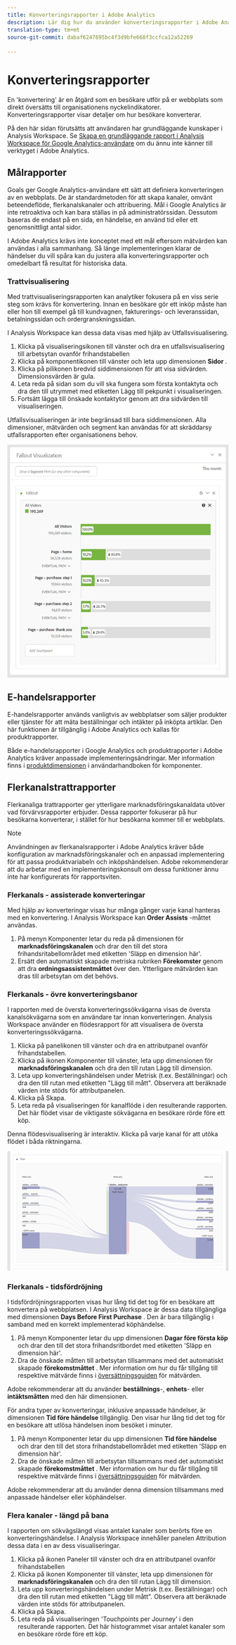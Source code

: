 ```yaml
---
title: Konverteringsrapporter i Adobe Analytics
description: Lär dig hur du använder konverteringsrapporter i Adobe Analytics.
translation-type: tm+mt
source-git-commit: dabaf6247695bc4f3d9bfe668f3ccfca12a52269

---
```



# Konverteringsrapporter

En &#39;konvertering&#39; är en åtgärd som en besökare utför på er webbplats som direkt översätts till organisationens nyckelindikatorer. Konverteringsrapporter visar detaljer om hur besökare konverterar.

På den här sidan förutsätts att användaren har grundläggande kunskaper i Analysis Workspace. Se [Skapa en grundläggande rapport i Analysis Workspace för Google Analytics-användare](create-report.md) om du ännu inte känner till verktyget i Adobe Analytics.

## Målrapporter

Goals ger Google Analytics-användare ett sätt att definiera konverteringen av en webbplats. De är standardmetoden för att skapa kanaler, omvänt beteendeflöde, flerkanalskanaler och attribuering. Mål i Google Analytics är inte retroaktiva och kan bara ställas in på administratörssidan. Dessutom baseras de endast på en sida, en händelse, en använd tid eller ett genomsnittligt antal sidor.

I Adobe Analytics krävs inte konceptet med ett mål eftersom mätvärden kan användas i alla sammanhang. Så länge implementeringen klarar de händelser du vill spåra kan du justera alla konverteringsrapporter och omedelbart få resultat för historiska data.

### Trattvisualisering

Med trattvisualiseringsrapporten kan analytiker fokusera på en viss serie steg som krävs för konvertering. Innan en besökare gör ett inköp måste han eller hon till exempel gå till kundvagnen, fakturerings- och leveranssidan, betalningssidan och ordergranskningssidan.

I Analysis Workspace kan dessa data visas med hjälp av Utfallsvisualisering.

1. Klicka på visualiseringsikonen till vänster och dra en utfallsvisualisering till arbetsytan ovanför frihandstabellen
2. Klicka på komponentikonen till vänster och leta upp dimensionen **Sidor** .
3. Klicka på pilikonen bredvid siddimensionen för att visa sidvärden. Dimensionsvärden är gula.
4. Leta reda på sidan som du vill ska fungera som första kontaktyta och dra den till utrymmet med etiketten Lägg till pekpunkt i visualiseringen.
5. Fortsätt lägga till önskade kontaktytor genom att dra sidvärden till visualiseringen.

Utfallsvisualiseringen är inte begränsad till bara siddimensionen. Alla dimensioner, mätvärden och segment kan användas för att skräddarsy utfallsrapporten efter organisationens behov.

![Utfallsvisualisering](/help/technotes/ga-to-aa/assets/fallout.png)

## E-handelsrapporter

E-handelsrapporter används vanligtvis av webbplatser som säljer produkter eller tjänster för att mäta beställningar och intäkter på inköpta artiklar. Den här funktionen är tillgänglig i Adobe Analytics och kallas för produktrapporter.

Både e-handelsrapporter i Google Analytics och produktrapporter i Adobe Analytics kräver anpassade implementeringsändringar. Mer information finns i [produktdimensionen](/help/components/c-variables/dimensionslist/reports-products.md) i användarhandboken för komponenter.

## Flerkanalstrattrapporter

Flerkanaliga trattrapporter ger ytterligare marknadsföringskanaldata utöver vad förvärvsrapporter erbjuder. Dessa rapporter fokuserar på hur besökarna konverterar, i stället för hur besökarna kommer till er webbplats.

>[!NOTE]
>
> Användningen av flerkanalsrapporter i Adobe Analytics kräver både konfiguration av marknadsföringskanaler och en anpassad implementering för att passa produktvariabeln och inköpshändelsen. Adobe rekommenderar att du arbetar med en implementeringskonsult om dessa funktioner ännu inte har konfigurerats för rapportsviten.

### Flerkanals - assisterade konverteringar

Med hjälp av konverteringar visas hur många gånger varje kanal hanteras med en konvertering. I Analysis Workspace kan **Order Assists** -måttet användas.

1. På menyn Komponenter letar du reda på dimensionen för **marknadsföringskanalen** och drar den till det stora frihandsritabellområdet med etiketten &#39;Släpp en dimension här&#39;.
2. Ersätt den automatiskt skapade metriska rubriken **Förekomster** genom att dra **ordningsassistentmåttet** över den. Ytterligare mätvärden kan dras till arbetsytan om det behövs.

### Flerkanals - övre konverteringsbanor

I rapporten med de översta konverteringssökvägarna visas de översta kanalsökvägarna som en användare tar innan konverteringen. Analysis Workspace använder en flödesrapport för att visualisera de översta konverteringssökvägarna.

1. Klicka på panelikonen till vänster och dra en attributpanel ovanför frihandstabellen.
2. Klicka på ikonen Komponenter till vänster, leta upp dimensionen för **marknadsföringskanalen** och dra den till rutan Lägg till dimension.
3. Leta upp konverteringshändelsen under Metrisk (t.ex. Beställningar) och dra den till rutan med etiketten &quot;Lägg till mått&quot;. Observera att beräknade värden inte stöds för attributpanelen.
4. Klicka på Skapa.
5. Leta reda på visualiseringen för kanalflöde i den resulterande rapporten. Det här flödet visar de viktigaste sökvägarna en besökare rörde före ett köp.

Denna flödesvisualisering är interaktiv. Klicka på varje kanal för att utöka flödet i båda riktningarna.

![Flödesvisualisering](/help/technotes/ga-to-aa/assets/flow.png)

### Flerkanals - tidsfördröjning

I tidsfördröjningsrapporten visas hur lång tid det tog för en besökare att konvertera på webbplatsen. I Analysis Workspace är dessa data tillgängliga med dimensionen **Days Before First Purchase** . Den är bara tillgänglig i samband med en korrekt implementerad köphändelse.

1. På menyn Komponenter letar du upp dimensionen **Dagar före första köp** och drar den till det stora frihandsritbordet med etiketten &#39;Släpp en dimension här&#39;.
2. Dra de önskade måtten till arbetsytan tillsammans med det automatiskt skapade **förekomstmåttet** . Mer information om hur du får tillgång till respektive mätvärde finns i [översättningsguiden](common-metrics.md) för mätvärden.

Adobe rekommenderar att du använder **beställnings**-, **enhets**- eller **intäktsmåtten** med den här dimensionen.

För andra typer av konverteringar, inklusive anpassade händelser, är dimensionen **Tid före händelse** tillgänglig. Den visar hur lång tid det tog för en besökare att utlösa händelsen inom besöket i minuter.

1. På menyn Komponenter letar du upp dimensionen **Tid före händelse** och drar den till det stora frihandstabellområdet med etiketten &#39;Släpp en dimension här&#39;.
2. Dra de önskade måtten till arbetsytan tillsammans med det automatiskt skapade **förekomstmåttet** . Mer information om hur du får tillgång till respektive mätvärde finns i [översättningsguiden](common-metrics.md) för mätvärden.

Adobe rekommenderar att du använder denna dimension tillsammans med anpassade händelser eller köphändelser.

### Flera kanaler - längd på bana

I rapporten om sökvägslängd visas antalet kanaler som berörts före en konverteringshändelse. I Analysis Workspace innehåller panelen Attribution dessa data i en av dess visualiseringar.

1. Klicka på ikonen Paneler till vänster och dra en attributpanel ovanför frihandstabellen
2. Klicka på ikonen Komponenter till vänster, leta upp dimensionen för **marknadsföringskanalen** och dra den till rutan Lägg till dimension.
3. Leta upp konverteringshändelsen under Metrisk (t.ex. Beställningar) och dra den till rutan med etiketten &quot;Lägg till mått&quot;. Observera att beräknade värden inte stöds för attributpanelen.
4. Klicka på Skapa.
5. Leta reda på visualiseringen &#39;Touchpoints per Journey&#39; i den resulterande rapporten. Det här histogrammet visar antalet kanaler som en besökare rörde före ett köp.

